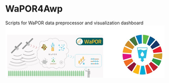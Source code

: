 # WaPOR4Awp
Scripts for WaPOR data preprocessor and visualization dashboard
![image](/graphical_abstract_2.jpg) 
